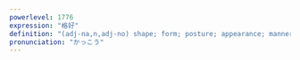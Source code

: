 ```yaml
---
powerlevel: 1776
expression: "格好"
definition: "(adj-na,n,adj-no) shape; form; posture; appearance; manner; suitability; moderateness (in price); (P)"
pronunciation: "かっこう"
---
```


